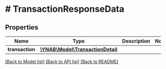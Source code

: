 # # TransactionResponseData

## Properties

Name | Type | Description | Notes
------------ | ------------- | ------------- | -------------
**transaction** | [**\YNAB\Model\TransactionDetail**](TransactionDetail.md) |  | 

[[Back to Model list]](../../README.md#documentation-for-models) [[Back to API list]](../../README.md#documentation-for-api-endpoints) [[Back to README]](../../README.md)


